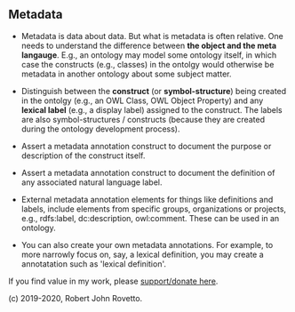 ## Metadata
- Metadata is data about data. But what is metadata is often relative. One needs to understand the difference between **the object and the meta langauge**. E.g., an ontology may model some ontology itself, in which case the constructs (e.g., classes) in the ontolgy would otherwise be metadata in another ontology about some subject matter.
- Distinguish between the **construct** (or **symbol-structure**) being created in the ontolgy (e.g., an OWL Class, OWL Object Property) and any **lexical label** (e.g., a display label) assigned to the construct. The labels are also symbol-structures / constructs (because they are created during the ontology development process).

- Assert a metadata annotation construct to document the purpose or description of the construct itself.
- Assert a metadata annotation construct to document the definition of any associated natural language label.

- External metadata annotation elements for things like definitions and labels, include elements from specific groups, organizations or projects, e.g., rdfs:label, dc:description, owl:comment. These can be used in an ontology. 
- You can also create your own metadata annotations. For example, to more narrowly focus on, say, a lexical definition, you may create a annotatation such as 'lexical definition'. 

If you find value in my work, please [support/donate here](https://gogetfunding.com/knowledge-organization-services-ontology-terminology-metadata-concept-analysis/).

(c) 2019-2020, Robert John Rovetto.

